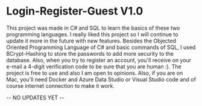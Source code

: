 # Login-Register-Guest V1.0
 This project was made in C# and SQL to learn the basics of these two programming languages. I really liked this project so I will continue to update it more in the future with new features. Besides the Objected Oriented Programming Language of C# and basic commands of SQL, I used BCrypt-Hashing to store the passwords to add more security to the database. Also, when you try to register an account, you'll receive on your e-mail a 4-digit verification code to be sure that you are human :). The project is free to use and also I am open to opinions. Also, if you are on Mac, you'll need Docker and Azure Data Studio or Visual Studio code and of course internet connection to make it work. 


-- NO UPDATES YET --

